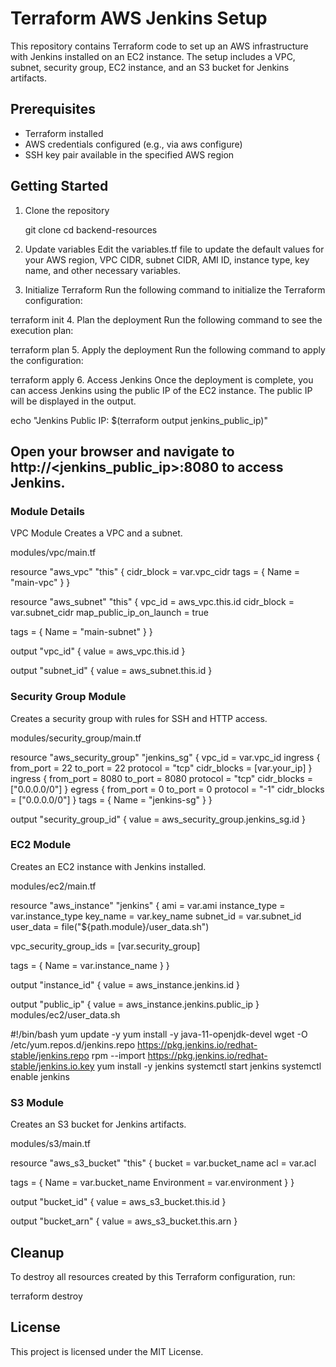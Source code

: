 # Terraform AWS Jenkins Setup #
This repository contains Terraform code to set up an AWS infrastructure with Jenkins installed on an EC2 instance. The setup includes a VPC, subnet, security group, EC2 instance, and an S3 bucket for Jenkins artifacts.

## Prerequisites ##
 - Terraform installed
 - AWS credentials configured (e.g., via aws configure)
 - SSH key pair available in the specified AWS region

## Getting Started ##
1. Clone the repository

    git clone <repository-url>
cd backend-resources
2. Update variables
Edit the variables.tf file to update the default values for your AWS region, VPC CIDR, subnet CIDR, AMI ID, instance type, key name, and other necessary variables.

3. Initialize Terraform
Run the following command to initialize the Terraform configuration:

terraform init
4. Plan the deployment
Run the following command to see the execution plan:

terraform plan
5. Apply the deployment
Run the following command to apply the configuration:

terraform apply
6. Access Jenkins
Once the deployment is complete, you can access Jenkins using the public IP of the EC2 instance. The public IP will be displayed in the output.

echo "Jenkins Public IP: $(terraform output jenkins_public_ip)"

## Open your browser and navigate to http://<jenkins_public_ip>:8080 to access Jenkins. ##

### Module Details ###
VPC Module
Creates a VPC and a subnet.

modules/vpc/main.tf

resource "aws_vpc" "this" {
  cidr_block = var.vpc_cidr
  tags = {
    Name = "main-vpc"
  }
}

resource "aws_subnet" "this" {
  vpc_id            = aws_vpc.this.id
  cidr_block        = var.subnet_cidr
  map_public_ip_on_launch = true

  tags = {
    Name = "main-subnet"
  }
}

output "vpc_id" {
  value = aws_vpc.this.id
}

output "subnet_id" {
  value = aws_subnet.this.id
}
### Security Group Module ###
Creates a security group with rules for SSH and HTTP access.

modules/security_group/main.tf

resource "aws_security_group" "jenkins_sg" {
  vpc_id = var.vpc_id
  ingress {
    from_port   = 22
    to_port     = 22
    protocol    = "tcp"
    cidr_blocks = [var.your_ip]
  }
  ingress {
    from_port   = 8080
    to_port     = 8080
    protocol    = "tcp"
    cidr_blocks = ["0.0.0.0/0"]
  }
  egress {
    from_port   = 0
    to_port     = 0
    protocol    = "-1"
    cidr_blocks = ["0.0.0.0/0"]
  }
  tags = {
    Name = "jenkins-sg"
  }
}

output "security_group_id" {
  value = aws_security_group.jenkins_sg.id
}

### EC2 Module ###
Creates an EC2 instance with Jenkins installed.

modules/ec2/main.tf

resource "aws_instance" "jenkins" {
  ami           = var.ami
  instance_type = var.instance_type
  key_name      = var.key_name
  subnet_id     = var.subnet_id
  user_data     = file("${path.module}/user_data.sh")

  vpc_security_group_ids = [var.security_group]

  tags = {
    Name = var.instance_name
  }
}

output "instance_id" {
  value = aws_instance.jenkins.id
}

output "public_ip" {
  value = aws_instance.jenkins.public_ip
}
modules/ec2/user_data.sh

#!/bin/bash
yum update -y
yum install -y java-11-openjdk-devel
wget -O /etc/yum.repos.d/jenkins.repo https://pkg.jenkins.io/redhat-stable/jenkins.repo
rpm --import https://pkg.jenkins.io/redhat-stable/jenkins.io.key
yum install -y jenkins
systemctl start jenkins
systemctl enable jenkins

### S3 Module ###
Creates an S3 bucket for Jenkins artifacts.

modules/s3/main.tf

resource "aws_s3_bucket" "this" {
  bucket = var.bucket_name
  acl    = var.acl

  tags = {
    Name        = var.bucket_name
    Environment = var.environment
  }
}

output "bucket_id" {
  value = aws_s3_bucket.this.id
}

output "bucket_arn" {
  value = aws_s3_bucket.this.arn
}
## Cleanup ##
To destroy all resources created by this Terraform configuration, run:

terraform destroy

## License ##
This project is licensed under the MIT License.